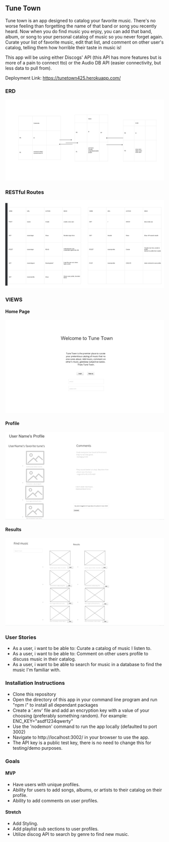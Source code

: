 ## Tune Town

Tune town is an app designed to catalog your favorite music. There's no worse feeling than forgetting the name of that band or song you recently heard. Now when you do find music you enjoy, you can add that band, album, or song to your personal catalog of music so you never forget again. Curate your list of favorite music, edit that list, and comment on other user's catalog, telling them how horrible their taste in music is!

This app will be using either Discogs' API (this API has more features but is more of a pain to connect tto) or the Audio DB API (easier connectivity, but less data to pull from).

Deployment Link: https://tunetown425.herokuapp.com/

### ERD

![ERD](./img/erd.png)

### RESTful Routes

![RRC](./img/RRC.png)

### VIEWS

#### Home Page

![Home](./img/index.png)

#### Profile

![RRC](./img/profile.png)

#### Results

![RRC](./img/results.png)

### User Stories

- As a user, i want to be able to: Curate a catalog of music I listen to.
- As a user, i want to be able to: Comment on other users profile to discuss music in their catalog.
- As a user, i want to be able to search for music in a database to find the music I'm familiar with.

### Installation Instructions

- Clone this repository
- Open the directory of this app in your command line program and run "npm i" to install all dependant packages
- Create a '.env' file and add an encryption key with a value of your choosing (preferably something random). For example: ENC_KEY="asdf1234qwerty"
- Use the 'nodemon' command to run the app locally (defaulted to port 3002)
- Navigate to http://localhost:3002/ in your browser to use the app.
- The API key is a public test key, there is no need to change this for testing/demo purposes.

### Goals

#### MVP

- Have users with unique profiles.
- Ability for users to add songs, albums, or artists to their catalog on their profile.
- Ability to add comments on user profiles.

#### Stretch

- Add Styling.
- Add playlist sub sections to user profiles.
- Utilize discog API to search by genre to find new music.
